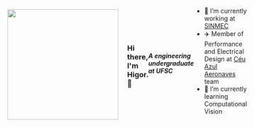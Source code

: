 <div style="display: flex; align-items: center;">
  <img src="https://github.com/Higor0227/Higor0227/assets/59446579/de487e40-66a8-40aa-beb3-59777798eff7" width="250" style="margin-right: 20px;" />
  <p>   
    
  ### Hi there, I'm Higor. 👋
  ##### A engineering undergraduate at UFSC

  - 🔭 I’m currently working at [SINMEC](https://github.com/sinmec)
  - ✈️ Member of Performance and Electrical Design at [Céu Azul Aeronaves](https://github.com/CeuAzul) team
  - 🌱 I’m currently learning Computational Vision</p>
</div>
